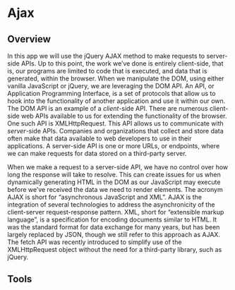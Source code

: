 # Ajax

## Overview
In this app we will use the jQuery AJAX method to make requests to server-side APIs. Up to this point, the work we’ve done is entirely client-side, that is, our programs are limited to code that is executed, and data that is generated, within the browser. When we manipulate the DOM, using either vanilla JavaScript or jQuery, we are leveraging the DOM API. An API, or Application Programming Interface, is a set of protocols that allow us to hook into the functionality of another application and use it within our own. The DOM API is an example of a _client_-side API. There are numerous client-side web APIs available to us for extending the functionality of the browser. One such API is XMLHttpRequest. This API allows us to communicate with _server_-side APIs. Companies and organizations that collect and store data often make that data available to web developers to use in their applications. A server-side API is one or more URLs, or endpoints, where we can make requests for data stored on a third-party server.

When we make a request to a server-side API, we have no control over how long the response will take to resolve. This can create issues for us when dynamically generating HTML in the DOM as our JavaScript may execute before we’ve received the data we need to render elements. The acronym AJAX is short for “asynchronous JavaScript and XML”. AJAX is the integration of several technologies to address the asynchronicity of the client-server request-response pattern. XML, short for “extensible markup language”, is a specification for encoding documents similar to HTML. It was the standard format for data exchange for many years, but has been largely replaced by JSON, though we still refer to this approach as AJAX. The fetch API was recently introduced to simplify use of the XMLHttpRequest object without the need for a third-party library, such as jQuery.

## Tools
